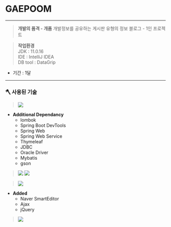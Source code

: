 # GAEPOOM
***
> **개발의 품격 - 개품**
개발정보를 공유하는 게시판 유형의 정보 블로그 - 1인 프로젝트<br>

> **작업환경**<br>
JDK : 11.0.16<br>
IDE : IntelliJ IDEA<br>
DB tool : DataGrip
    
+ 기간 : 1달

***
### 🪓  사용된 기술
> <img src="https://img.shields.io/badge/SpringBoot-6DB33F?style=for-the-badge&logo=springboot&logoColor=white"> <br>
+  **Additional Dependancy**
   + lombok
   + Spring Boot DevTools
   + Spring Web
   + Spring Web Service
   + Thymeleaf
   + JDBC
   + Oracle Driver
   + Mybatis
   + gson
> <img src="https://img.shields.io/badge/HTML5-E34F26?style=for-the-badge&logo=html5&logoColor=white"> <img src="https://img.shields.io/badge/CSS3-1572B6?style=for-the-badge&logo=css3&logoColor=white">

> <img src="https://img.shields.io/badge/JavaScript-F7DF1E?style=for-the-badge&logo=javascript&logoColor=white">
+  **Added**
   + Naver SmartEditor
   + Ajax
   + jQuery
> <img src="https://img.shields.io/badge/KakaoLogin-FFCD00?style=for-the-badge&logo=kakao&logoColor=white">
